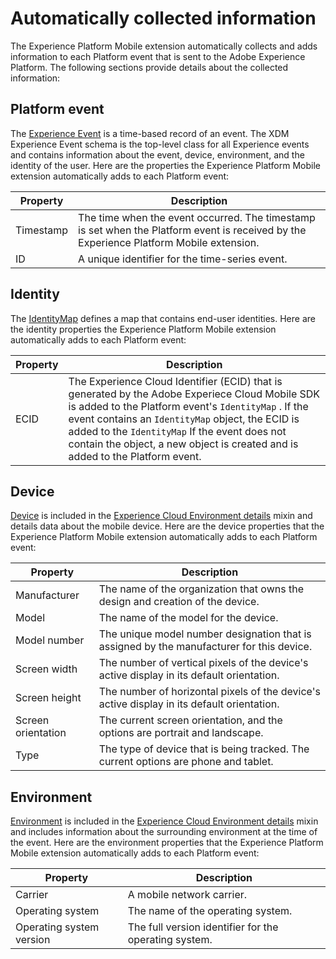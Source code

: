 # Automatically collected information

The Experience Platform Mobile extension automatically collects and adds information to each Platform event that is sent to the Adobe Experience Platform. The following sections provide details about the collected information:

## Platform event

The [Experience Event](https://github.com/adobe/xdm/blob/master/docs/reference/context/experienceevent.schema.md) is a time-based record of an event. The XDM Experience Event schema is the top-level class for all Experience events and contains information about the event, device, environment, and the identity of the user. Here are the properties the Experience Platform Mobile extension automatically adds to each Platform event:

| Property  | Description                                                  |
| --------- | ------------------------------------------------------------ |
| Timestamp | The time when the event occurred. The timestamp is set when the Platform event is received by the Experience Platform Mobile extension. |
| ID        | A unique identifier for the time-series event.               |

## Identity

The [IdentityMap](https://github.com/adobe/xdm/blob/1c22180490558e3c13352fe3e0540cb7e93c69ca/docs/reference/context/identitymap.schema.md) defines a map that contains end-user identities. Here are the identity properties the Experience Platform Mobile extension automatically adds to each Platform event:

| Property | Description                                                  |
| -------- | ------------------------------------------------------------ |
| ECID     | The Experience Cloud Identifier (ECID)  that is generated by the Adobe Experiece Cloud Mobile SDK is added to the Platform event's `IdentityMap` . If the event contains an `IdentityMap` object, the ECID is added to the `IdentityMap` If the event does not contain the object, a new object is created and is added to the Platform event. |

## Device

[Device](https://github.com/adobe/xdm/blob/1c22180490558e3c13352fe3e0540cb7e93c69ca/docs/reference/context/device.schema.md) is included in the [Experience Cloud Environment details](https://github.com/adobe/xdm/blob/1c22180490558e3c13352fe3e0540cb7e93c69ca/docs/reference/context/experienceevent-environment-details.schema.md) mixin and details data about the mobile device. Here are the device properties that the Experience Platform Mobile extension automatically adds to each Platform event:

| Property           | Description                                                  |
| ------------------ | ------------------------------------------------------------ |
| Manufacturer       | The name of the organization that owns the design and creation of the device. |
| Model              | The name of the model for the device.                        |
| Model number       | The unique model number designation that is assigned by the manufacturer for this device. |
| Screen width       | The number of vertical pixels of the device's active display in its default orientation. |
| Screen height      | The number of horizontal pixels of the device's active display in its default orientation. |
| Screen orientation | The current screen orientation, and the options are portrait and landscape. |
| Type               | The type of device that is being tracked. The current options are phone and tablet. |

## Environment

[Environment](https://github.com/adobe/xdm/blob/1c22180490558e3c13352fe3e0540cb7e93c69ca/docs/reference/context/environment.schema.md) is included in the  [Experience Cloud Environment details](https://github.com/adobe/xdm/blob/1c22180490558e3c13352fe3e0540cb7e93c69ca/docs/reference/context/experienceevent-environment-details.schema.md) mixin and includes information about the surrounding environment at the time of the event. Here are the environment properties that the Experience Platform Mobile extension automatically adds to each Platform event:

| Property                 | Description                                           |
| ------------------------ | ----------------------------------------------------- |
| Carrier                  | A mobile network carrier.                             |
| Operating system         | The name of the operating system.                     |
| Operating system version | The full version identifier for the operating system. |





